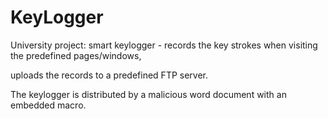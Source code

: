 # KeyLogger
University project: smart keylogger - records the key strokes when visiting the predefined pages/windows, 

uploads the records to a predefined FTP server. 

The keylogger is distributed by a malicious word document with an embedded macro.

